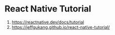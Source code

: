 # React Native Tutorial

1. https://reactnative.dev/docs/tutorial
1. https://jeffgukang.github.io/react-native-tutorial/
